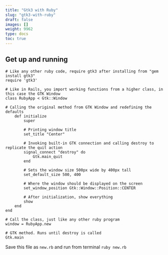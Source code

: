 ```yaml
---
title: "Gtk3 with Ruby"
slug: "gtk3-with-ruby"
draft: false
images: []
weight: 9962
type: docs
toc: true
---
```


## Get up and running
    # Like any other ruby code, require gtk3 after installing from "gem install gtk3"
    require 'gtk3'
    
    # Like in Rails, you import working functions from a higher class, in this case the GTK Window
    class RubyApp < Gtk::Window
    
    # Calling the original method from GTK Window and redefining the defaults
        def initialize
            super
            
            # Printing window title
            set_title "Center"

            # Invoking built-in GTK connection and calling destroy to replicate the quit action
            signal_connect "destroy" do 
                Gtk.main_quit 
            end
            
            # Sets the window size 500px wide by 400px tall
            set_default_size 500, 400
            
            # Where the window should be displayed on the screen
            set_window_position Gtk::Window::Position::CENTER
            
            # After initialization, show everything
            show
        end
    end
    
    # Call the class, just like any other ruby program
    window = RubyApp.new

    # GTK method. Runs until destroy is called
    Gtk.main

Save this file as `new.rb` and run from terminal `ruby new.rb`

